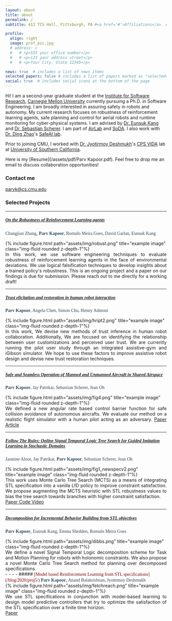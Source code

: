 ```yaml
---
layout: about
title: about
permalink: /
subtitle: 413 TCS Hall, Pittsburgh, PA #<a href='#'>Affiliations</a>. Address. Contacts. Moto. Etc.

profile:
  align: right
  image: prof_pic.jpg
  # address: >
  #   # <p>555 your office number</p>
  #   # <p>123 your address street</p>
  #   # <p>Your City, State 12345</p>

news: true  # includes a list of news items
selected_papers: false # includes a list of papers marked as "selected={true}"
social: true  # includes social icons at the bottom of the page
---
```


Hi! I am a second-year graduate student at the [Institute for Software Research](https://www.isri.cmu.edu/), [Carnegie Mellon University](https://www.cmu.edu/) currently pursuing a Ph.D. in Software Engineering. I am broadly interested in assuring safety in robots and autonomy. My current research focuses on robustness of reinforcement learning agents, safe planning and control for aerial robots and runtime monitoring for cyber-physical systems. I am advised by [Dr. Eunsuk Kang](https://eskang.github.io/) and [Dr. Sebastian Scherer](https://www.ri.cmu.edu/ri-faculty/sebastian-scherer/). I am part of [AirLab](http://theairlab.org/) and [SoDA](https://cmu-soda.github.io/#/). I also work with [Dr. Ding Zhao](https://www.meche.engineering.cmu.edu/directory/bios/zhao-ding.html)'s [SafeAI lab](https://safeai-lab.github.io/). 

Prior to joining CMU, I worked with [Dr. Jyotirmoy Deshmukh](https://jdeshmukh.github.io/)'s [CPS VIDA](https://cps-vida.github.io/) lab at [University of Southern California](https://www.usc.edu/).


Here is my [Resume](/assets/pdf/Parv Kapoor.pdf). Feel free to drop me an email to discuss collaboration opportunities!

### Contact me

[parvk@cs.cmu.edu](mailto:parvk@cs.cmu.edu)

### Selected Projects  
- - - -

##### <span style="color:Maroon;font-family:Georgia;"> [On the Robustness of Reinforcement Learning agents](/blog/2022/proj6/) </span>
<span style="color:#29465B;font-family:serif;">Changjian Zhang</span>, <span style="color:#29465B;font-family:serif;font-weight:bold;"> Parv Kapoor</span><span style="color:#29465B;font-family:serif;">, Romulo Meira Goes, David Garlan, Eunsuk Kang </span>
<br>
<div class="row justify-content-sm-center">
  <div class="col-sm">
        {% include figure.html path="assets/img/robust.png" title="example image" class="img-fluid rounded z-depth-1"%}
    </div>

<div class="col-sm" style="text-align: justify"> In this work, we use software engineering techniques to evaluate robustness of reinforcement learning agents in the face of environmental deviations. We use logical falsification techniques to develop insights about a trained policy's robustness. This is an ongoing project and a paper on our findings is due for submission. Please reach out to me directly for a working draft!
</div>

</div>

- - - -
    

##### <span style="color:Maroon;font-family:Georgia;"> [Trust elicitation and restoration in human robot interaction](/blog/2022/proj6/) </span>
<span style="color:#29465B;font-family:serif;font-weight:bold;"> Parv Kapoor</span><span style="color:#29465B;font-family:serif;">, Angela Chen, Simon Chu, Henny Admoni </span>
<br>
<div class="row justify-content-sm-center">
  <div class="col-sm">
        {% include figure.html path="assets/img/hript2.png" title="example image" class="img-fluid rounded z-depth-1"%}
    </div>

<div class="col-sm" style="text-align: justify"> In this work, We devise new methods of trust inference in human robot collaboration. Additionally, We are focused on identifying the relationship between user customizations and perceived user trust. We are currently running the pilot user study through an integrated assistive-gym and iGibson simulator. We hope to use these factors to improve assistive robot design and devise new trust restoration techniques. 
</div>

</div>

- - - -
    

##### <span style="color:Maroon;font-family:Georgia;"> [Safe and Seamless Operation of Manned and Unmanned Aircraft in Shared Airspace](/blog/2022/proj1/) </span>
<span style="color:#29465B;font-family:serif;font-weight:bold;"> Parv Kapoor</span><span style="color:#29465B;font-family:serif;">, Jay Patrikar, Sebastian Scherer, Jean Oh </span>
<br>
<div class="row justify-content-sm-center">
  <div class="col-sm">
        {% include figure.html path="assets/img/fig4.png" title="example image" class="img-fluid rounded z-depth-1"%}
    </div>

<div class="col-sm" style="text-align: justify"> We defined a new angular rate based control barrier function for safe collision avoidance of autonomous aircrafts. We evaluate our method on a realistic flight simulator with a human pilot acting as an adversary. 
<a href='/assets/pdf/challenges_in_shared_airspace.pdf'>Paper</a>  <a href='https://www.cs.cmu.edu/news/2022/ai-pilot'>Article</a>
</div>

</div>

- - - -


##### <span style="color:Maroon;font-family:Georgia;"> [Follow The Rules: Online Signal Temporal Logic Tree Search for Guided Imitation Learning in Stochastic Domains](/blog/2022/proj2/) </span>
<span style="color:#29465B;font-family:serif;"> Jasmine Aloor, Jay Patrikar,</span> <span style="color:#29465B;font-family:serif;font-weight:bold;">Parv Kapoor</span><span style="color:#29465B;font-family:serif;">, Sebastian Scherer, Jean Oh </span>
<br>
<div class="row justify-content-sm-center">
  <div class="col-sm">
        {% include figure.html path="assets/img/fig1_newspecv2.png" title="example image" class="img-fluid rounded z-depth-1"%}
    </div>

<div class="col-sm" style="text-align: justify"> This work uses Monte Carlo Tree Search (MCTS) as a means of integrating STL specification into a vanilla LfD policy to improve constraint satisfaction. We propose augmenting the MCTS
heuristic with STL robustness values to bias the tree search towards branches with higher constraint satisfaction. 
<br>
<a href='https://arxiv.org/abs/2209.13737'> Paper </a>  <a href='https://github.com/castacks/mcts-stl-planning'>  Code  </a>  <a href='https://www.youtube.com/watch?v=fiFCwc57MQs'>  Video </a> 
</div>

</div>



- - - -

##### <span style="color:Maroon;font-family:Georgia;"> [Decomposition for Incremental Behavior Building from STL objectives ](/blog/2022/proj3/) </span>
<span style="color:#29465B;font-family:serif;font-weight:bold;"> Parv Kapoor</span>,<span style="color:#29465B;font-family:serif;"> Eunsuk Kang, Emma Shedden, Romulo Meira Goes </span>
<br>
<div class="row justify-content-sm-center">
  <div class="col-sm">
        {% include figure.html path="assets/img/dibbs.png" title="example image" class="img-fluid rounded z-depth-1"%}
    </div>

<div class="col-sm" style="text-align: justify"> We define a novel Signal Temporal Logic decomposition scheme for Task and Motion Planning for robots with holonomic constraints. We also propose a novel Monte Carlo Tree Search method for planning over decomposed specifications. 
</div>
</div>
- - - -
##### <span style="color:Maroon;font-family:Georgia;"> [Model based Reinforcement Learning from STL specifications](/blog/2020/proj5/) </span>
<span style="color:#29465B;font-family:serif;font-weight:bold;"> Parv Kapoor</span>,<span style="color:#29465B;font-family:serif;"> Anand Balakrishnan, Jyotirmoy Deshmukh </span>
<br>
<div class="row justify-content-sm-center">
  <div class="col-sm">
        {% include figure.html path="assets/img/fetchreach.png" title="example image" class="img-fluid rounded z-depth-1"%}
    </div>

<div class="col-sm" style="text-align: justify">  We use STL
specifications in conjunction with model-based learning to design
model predictive controllers that try to optimize the satisfaction
of the STL specification over a finite time horizon.
<br>
<a href='https://arxiv.org/abs/2011.04950'>Paper</a> 
</div>
</div>

